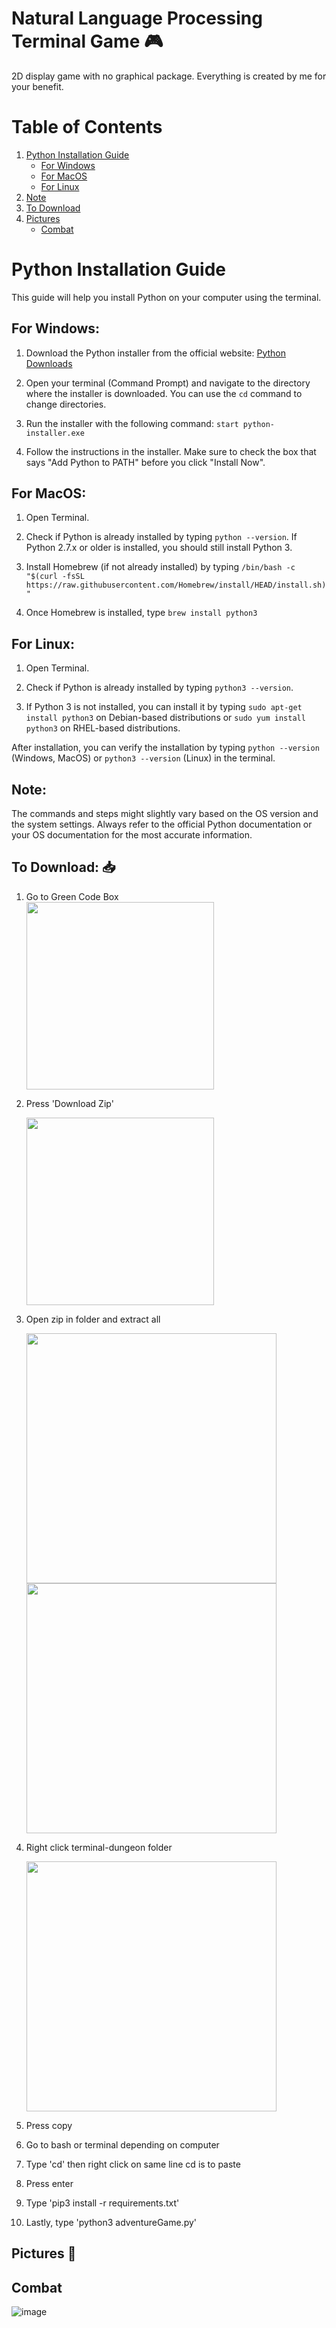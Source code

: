 # **Natural Language Processing Terminal Game** 🎮
2D display game with no graphical package. Everything is created by me for your benefit.

# Table of Contents
1. [Python Installation Guide](#python-installation-guide)
   - [For Windows](#for-windows)
   - [For MacOS](#for-macos)
   - [For Linux](#for-linux)
2. [Note](#note)
3. [To Download](#to-download)
4. [Pictures](#pictures-📸)
   - [Combat](#combat)

# Python Installation Guide

This guide will help you install Python on your computer using the terminal.

## For Windows:

1. Download the Python installer from the official website: [Python Downloads](https://www.python.org/downloads/)

2. Open your terminal (Command Prompt) and navigate to the directory where the installer is downloaded. You can use the `cd` command to change directories.

3. Run the installer with the following command: `start python-installer.exe`

4. Follow the instructions in the installer. Make sure to check the box that says "Add Python to PATH" before you click "Install Now".

## For MacOS:

1. Open Terminal.

2. Check if Python is already installed by typing `python --version`. If Python 2.7.x or older is installed, you should still install Python 3.

3. Install Homebrew (if not already installed) by typing `/bin/bash -c "$(curl -fsSL https://raw.githubusercontent.com/Homebrew/install/HEAD/install.sh)"`

4. Once Homebrew is installed, type `brew install python3`

## For Linux:

1. Open Terminal.

2. Check if Python is already installed by typing `python3 --version`.

3. If Python 3 is not installed, you can install it by typing `sudo apt-get install python3` on Debian-based distributions or `sudo yum install python3` on RHEL-based distributions.

After installation, you can verify the installation by typing `python --version` (Windows, MacOS) or `python3 --version` (Linux) in the terminal.

## Note:

The commands and steps might slightly vary based on the OS version and the system settings. Always refer to the official Python documentation or your OS documentation for the most accurate information.

## **To Download:** 📥
1) Go to Green Code Box  
   <img src="https://github.com/HershelT/TerminalDungeon/assets/57326155/c1046242-1240-439a-b25d-69d22c3de8bb" width="300">

2) Press 'Download Zip'

   <img src="https://github.com/HershelT/TerminalDungeon/assets/57326155/9b235f7d-c5fe-4d6b-a1c7-37e301330ded" width="300">

3) Open zip in folder and extract all

   <img src="https://github.com/HershelT/FortniteGXMen-TerminalDungeon/assets/57326155/972f6e39-3dbd-4887-81e0-d004f2b475a6" width="400">  

   <img src="https://github.com/HershelT/FortniteGXMen-TerminalDungeon/assets/57326155/2cb38075-6997-4aff-a3c7-0122ac255765" width="400">

4) Right click terminal-dungeon folder  

   <img src="https://github.com/HershelT/FortniteGXMen-TerminalDungeon/assets/57326155/ef71e4d4-8f7c-443f-80fd-6a023659725c" width="400">

5) Press copy

6) Go to bash or terminal depending on computer

7) Type 'cd' then right click on same line cd is to paste

8) Press enter

9) Type 'pip3 install -r requirements.txt'

10) Lastly, type 'python3 adventureGame.py'

## **Pictures** 📸
## Combat
![image](https://github.com/HershelT/FortniteGXMen-TerminalDungeon/assets/57326155/39027df9-d868-42ef-87fc-100c6bb5da7c)
